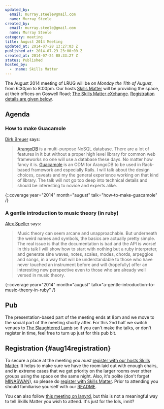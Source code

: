 ```yaml
---
updated_by:
  email: murray.steele@gmail.com
  name: Murray Steele
created_by:
  email: murray.steele@gmail.com
  name: Murray Steele
category: meeting
title: August 2014 Meeting
updated_at: 2014-07-28 13:27:03 Z
published_at: 2014-07-23 23:00:00 Z
created_at: 2014-07-24 08:33:27 Z
status: Published
hosted_by:
  - :name: Skills Matter
---
```


The August 2014 meeting of LRUG will be on *Monday the 11th of August*, from 6:30pm to 8:00pm.  Our hosts [Skills Matter](http://skillsmatter.com/) will be providing the space, at their offices on Goswell Road; [The Skills Matter eXchange](https://skillsmatter.com/locations/96-skills-matter-exchange).  <a href="#aug14registration">Registration details are given below</a>.

## Agenda

### How to make Guacamole

[Dirk Breuer](http://tfcl.de/) says:

> [ArangoDB](https://www.arangodb.org/) is a multi-purpose NoSQL database. There are a lot
> of features in it but without a proper high level library
> for common web frameworks no one will use a database these
> days. No matter how fancy it is. [Guacamole](http://guacamolegem.org/) is an ODM for
> ArangoDB to be used in Rack-based framework and especially
> Rails. I will talk about the design choices, caveats and my
> the general experience working on that kind of library. The
> talk will not go too deep into technical details and should
> be interesting to novice and experts alike.

{::coverage year="2014" month="august" talk="how-to-make-guacamole" /}

### A gentle introduction to music theory (in ruby)

[Alex Speller](http://alexspeller.com/) says:

> Music theory can seem arcane and unapproachable. But underneath
> the weird names and symbols, the basics are actually pretty
> simple. The real issue is that the documentation is bad and the
> API is worse! In this talk I will show how to start with nothing
> but a ruby interpreter, and generate sine waves, notes, scales,
> modes, chords, arpeggios and songs, in a way that will be
> understandable to those who have never touched an instrument
> before and will (hopefully) offer an interesting new perspective
> even to those who are already well versed in music theory.

{::coverage year="2014" month="august" talk="a-gentle-introduction-to-music-theory-in-ruby" /}

## Pub

The presentation-based part of the meeting ends at 8pm and we move to the social part of the meeting shortly after.  For this 2nd half we switch venues to [The Slaughtered Lamb](http://www.theslaughteredlambpub.com/) so if you can't make the talks, or don't register in time, feel free to turn up just for this pub bit.

## Registration {#aug14registration}

To secure a place at the meeting you *must* [register with our hosts Skills Matter](https://www.skillsmatter.com/meetups/6493-how-to-make-guacamole-a-gentle-introduction-to-music-theory-in-ruby).  It helps to make sure we have the room laid out with enough chairs, and in extreme cases that we get priority on the larger rooms over other groups using the space on the same night.  Also, it's polite (don't forget [MINASWAN](http://oreilly.com/ruby/excerpts/ruby-learning-rails/ruby-glossary.html#I_indexterm_d1e32036)), so please do [register with Skills Matter](https://www.skillsmatter.com/meetups/6493-how-to-make-guacamole-a-gentle-introduction-to-music-theory-in-ruby).  Prior to attending you should familiarise yourself with our [README](http://readme.lrug.org/).

You can also follow [this meeting on lanyrd](http://lanyrd.com/2014/lrug-august/), but this is not a meaningful way to tell Skills Matter you wish to attend.  It's just for the lols, innit?
